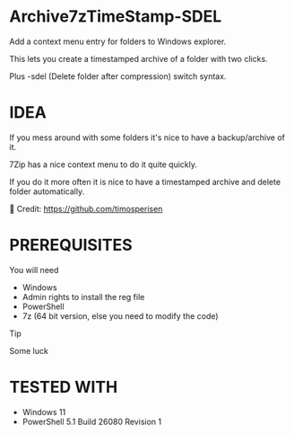 # Archive7zTimeStamp-SDEL
Add a context menu entry for folders to Windows explorer. 

This lets you create a timestamped archive of a folder with two clicks.

Plus -sdel (Delete folder after compression) switch syntax.


# IDEA
If you mess around with some folders it's nice to have a backup/archive of it. 

7Zip has a nice context menu to do it quite quickly. 

If you do it more often it is nice to have a timestamped archive and delete folder automatically.

:vulcan_salute: Credit: https://github.com/timosperisen

# PREREQUISITES
You will need
* Windows
* Admin rights to install the reg file
* PowerShell
* 7z (64 bit version, else you need to modify the code)
> [!TIP]
> Some luck

# TESTED WITH
* Windows 11
* PowerShell 5.1 Build 26080 Revision 1

